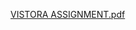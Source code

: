 [VISTORA ASSIGNMENT.pdf](https://github.com/user-attachments/files/22583979/VISTORA.ASSIGNMENT.pdf)
